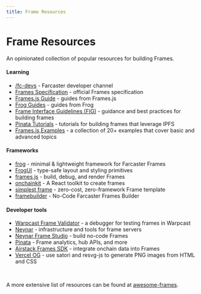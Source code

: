 ```yaml
---
title: Frame Resources
---
```


# Frame Resources

An opinionated collection of popular resources for building Frames.

#### Learning

- [/fc-devs](https://warpcast.com/~/channel/fc-devs) - Farcaster developer channel
- [Frames Specification](./spec) - official Frames specification
- [Frames.js Guide](https://framesjs.org/guides/create-frame) - guides from Frames.js
- [Frog Guides](https://frog.fm/getting-started) - guides from Frog
- [Frame Interface Guidelines (FIG)](https://github.com/paradigmxyz/Fig) - guidance and best practices for building frames
- [Pinata Tutorials](https://docs.pinata.cloud/farcaster/frames#frame-tutorials) - tutorials for building frames that leverage IPFS
- [Frames.js Examples](https://framesjs.org/examples/basic) - a collection of 20+ examples that cover basic and advanced topics

#### Frameworks

- [frog](https://frog.fm) - minimal & lightweight framework for Farcaster Frames
- [FrogUI](https://frog.fm/ui) - type-safe layout and styling primitives
- [frames.js](https://framesjs.org/) - build, debug, and render Frames
- [onchainkit](https://github.com/coinbase/onchainkit) - A React toolkit to create frames
- [simplest frame](https://github.com/depatchedmode/simplest-frame) - zero-cost, zero-framework Frame template
- [framebuilder](https://framebuilder.xyz) - No-Code Farcaster Frames Builder

#### Developer tools

- [Warpcast Frame Validator](https://warpcast.com/~/developers/frames) - a debugger for testing frames in Warpcast
- [Neynar](https://docs.neynar.com/docs/how-to-build-farcaster-frames-with-neynar) - infrastructure and tools for frame servers
- [Neynar Frame Studio](https://neynar.com/nfs) - build no-code Frames
- [Pinata](https://docs.pinata.cloud/farcaster/frames) - Frame analytics, hub APIs, and more
- [Airstack Frames SDK](https://github.com/Airstack-xyz/airstack-frames-sdk) - integrate onchain data into Frames
- [Vercel OG](https://vercel.com/docs/functions/og-image-generation) - use satori and resvg-js to generate PNG images from HTML and CSS

<br/>

A more extensive list of resources can be found at [awesome-frames](https://github.com/davidfurlong/awesome-frames).

